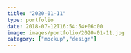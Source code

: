 ```yaml
---
title: "2020-01-11"
type: portfolio
date: 2018-07-12T16:54:54+06:00
image: images/portfolio/2020-01-11.jpg
category: ["mockup","design"]
---
```


